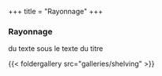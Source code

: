 +++
title = "Rayonnage"
+++

### Rayonnage

du texte sous le texte du titre

{{< foldergallery src="galleries/shelving" >}}